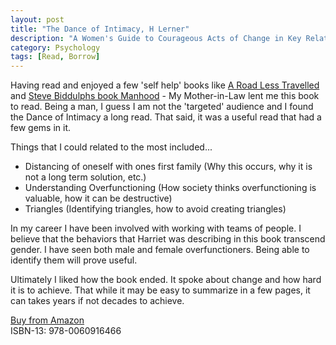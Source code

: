 ```yaml
---
layout: post
title: "The Dance of Intimacy, H Lerner"
description: "A Women's Guide to Courageous Acts of Change in Key Relationships"
category: Psychology
tags: [Read, Borrow]
---
```

Having read and enjoyed a few 'self help' books like [A Road Less Travelled](http://www.amazon.com/Road-Less-Traveled-Timeless-Traditional/dp/0743243153) and [Steve Biddulphs book Manhood](http://www.amazon.com/Manhood-Steve-Biddulph/dp/0091894816) - My Mother-in-Law lent me this book to read. Being a man, I guess I am not the 'targeted' audience and I found the Dance of Intimacy a long read. That said, it was a useful read that had a few gems in it.

Things that I could related to the most included...  
- Distancing of oneself with ones first family (Why this occurs, why it is not a long term solution, etc.)   
- Understanding Overfunctioning (How society thinks overfunctioning is valuable, how it can be destructive)   
- Triangles (Identifying triangles, how to avoid creating triangles)  

In my career I have been involved with working with teams of people. I believe that the behaviors that Harriet was describing in this book transcend gender. I have seen both male and female overfunctioners. Being able to identify them will prove useful.

Ultimately I liked how the book ended. It spoke about change and how hard it is to achieve. That while it may be easy to summarize in a few pages, it can takes years if not decades to achieve.

[Buy from Amazon](http://www.amazon.com/Dance-Intimacy-Womans-Courageous-Relationships/dp/006091646X/ref=sr_1_2?ie=UTF8&qid=1430053264&sr=8-2&keywords=the+dance+of+intimacy)  
ISBN-13: 978-0060916466


